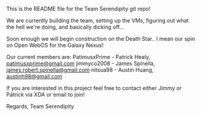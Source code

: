 This is the README file for the Team Serendipity git repo!

We are currently building the team, setting up the VMs, figuring out what the hell we're doing, and basically dicking off...

Soon enough we will begin construction on the Death Star.. I mean our spin on Open WebOS for the Galaxy Nexus! 

Our current members are:
PatimusxPrime - Patrick Healy, patimusxprime@gmail.com
jimmyco2008 - James Spinella, james.robert.spinella@gmail.com
nitsua98 - Austin Huang, austinh98@gmail.com


If you are interested in this project feel free to contact either Jimmy or Patrick via XDA or email to join!

Regards,
Team Serendipity
